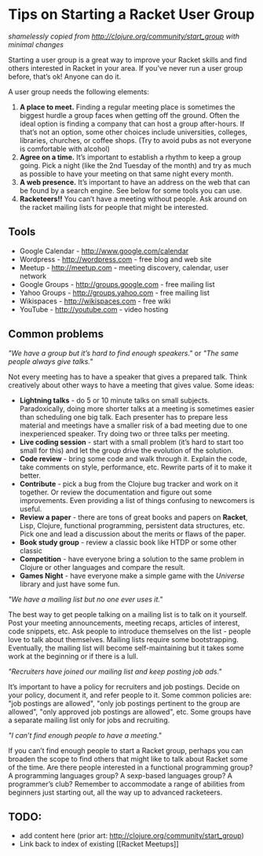# Tips on Starting a Racket User Group

_shamelessly copied from http://clojure.org/community/start_group with minimal changes_

Starting a user group is a great way to improve your Racket skills and find others interested in Racket in your area. If you’ve never run a user group before, that’s ok! Anyone can do it.

A user group needs the following elements:

1. **A place to meet.** Finding a regular meeting place is sometimes the biggest hurdle a group faces when getting off the ground. Often the ideal option is finding a company that can host a group after-hours. If that’s not an option, some other choices include universities, colleges, libraries, churches, or coffee shops. (Try to avoid pubs as not everyone is comfortable with alcohol)
1. **Agree on a time.** It’s important to establish a rhythm to keep a group going. Pick a night (like the 2nd Tuesday of the month) and try as much as possible to have your meeting on that same night every month.
1. **A web presence.** It’s important to have an address on the web that can be found by a search engine. See below for some tools you can use.
1. **Racketeers!!** You can’t have a meeting without people. Ask around on the racket mailing lists for people that might be interested.

## Tools

* Google Calendar - http://www.google.com/calendar
* Wordpress - http://wordpress.com - free blog and web site
* Meetup - http://meetup.com - meeting discovery, calendar, user network
* Google Groups - http://groups.google.com - free mailing list
* Yahoo Groups - http://groups.yahoo.com - free mailing list
* Wikispaces - http://wikispaces.com - free wiki
* YouTube - http://youtube.com - video hosting

## Common problems

_"We have a group but it’s hard to find enough speakers."_ or _"The same people always give talks."_

Not every meeting has to have a speaker that gives a prepared talk. Think creatively about other ways to have a meeting that gives value. Some ideas:

* **Lightning talks** - do 5 or 10 minute talks on small subjects. Paradoxically, doing more shorter talks at a meeting is sometimes easier than scheduling one big talk. Each presenter has to prepare less material and meetings have a smaller risk of a bad meeting due to one inexperienced speaker. Try doing two or three talks per meeting.
* **Live coding session** - start with a small problem (it’s hard to start too small for this) and let the group drive the evolution of the solution.
* **Code review** - bring some code and walk through it. Explain the code, take comments on style, performance, etc. Rewrite parts of it to make it better.
* **Contribute** - pick a bug from the Clojure bug tracker and work on it together. Or review the documentation and figure out some improvements. Even providing a list of things confusing to newcomers is useful.
* **Review a paper** - there are tons of great books and papers on **Racket**, Lisp, Clojure, functional programming, persistent data structures, etc. Pick one and lead a discussion about the merits or flaws of the paper.
* **Book study group** - review a classic book like HTDP or some other classic
* **Competition** - have everyone bring a solution to the same problem in Clojure or other languages and compare the result.
* **Games Night** - have everyone make a simple game with the _Universe_ library and just have some fun.

_"We have a mailing list but no one ever uses it."_

The best way to get people talking on a mailing list is to talk on it yourself. Post your meeting announcements, meeting recaps, articles of interest, code snippets, etc. Ask people to introduce themselves on the list - people love to talk about themselves. Mailing lists require some bootstrapping. Eventually, the mailing list will become self-maintaining but it takes some work at the beginning or if there is a lull.

_"Recruiters have joined our mailing list and keep posting job ads."_

It’s important to have a policy for recruiters and job postings. Decide on your policy, document it, and refer people to it. Some common policies are: "job postings are allowed", "only job postings pertinent to the group are allowed", "only approved job postings are allowed", etc. Some groups have a separate mailing list only for jobs and recruiting.

_"I can’t find enough people to have a meeting."_

If you can’t find enough people to start a Racket group, perhaps you can broaden the scope to find others that might like to talk about Racket some of the time. Are there people interested in a functional programming group? A programming languages group? A sexp-based languages group? A programmer’s club?  Remember to accommodate a range of abilities from beginners just starting out, all the way up to advanced racketeers.

## TODO:

* add content here (prior art: http://clojure.org/community/start_group)
* Link back to index of existing [[Racket Meetups]]